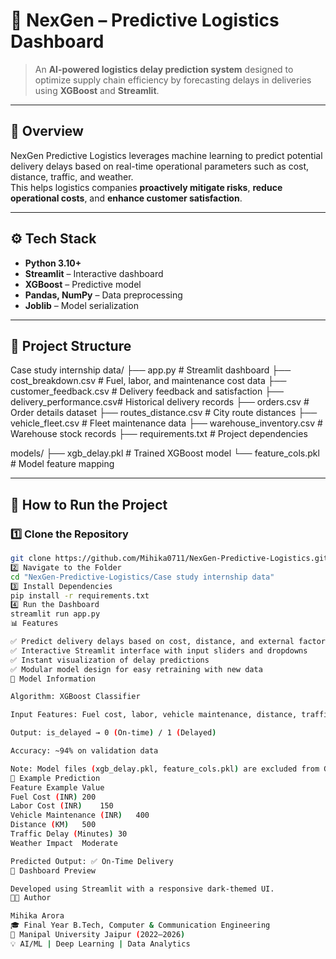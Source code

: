 # 🚚 NexGen – Predictive Logistics Dashboard

> An **AI-powered logistics delay prediction system** designed to optimize supply chain efficiency by forecasting delays in deliveries using **XGBoost** and **Streamlit**.

---

## 🧩 Overview
NexGen Predictive Logistics leverages machine learning to predict potential delivery delays based on real-time operational parameters such as cost, distance, traffic, and weather.  
This helps logistics companies **proactively mitigate risks**, **reduce operational costs**, and **enhance customer satisfaction**.

---

## ⚙️ Tech Stack
- **Python 3.10+**
- **Streamlit** – Interactive dashboard
- **XGBoost** – Predictive model
- **Pandas, NumPy** – Data preprocessing
- **Joblib** – Model serialization

---

## 📁 Project Structure
Case study internship data/
├── app.py # Streamlit dashboard
├── cost_breakdown.csv # Fuel, labor, and maintenance cost data
├── customer_feedback.csv # Delivery feedback and satisfaction
├── delivery_performance.csv# Historical delivery records
├── orders.csv # Order details dataset
├── routes_distance.csv # City route distances
├── vehicle_fleet.csv # Fleet maintenance data
├── warehouse_inventory.csv # Warehouse stock records
├── requirements.txt # Project dependencies

models/
├── xgb_delay.pkl # Trained XGBoost model 
└── feature_cols.pkl # Model feature mapping

---

## 🚀 How to Run the Project

### 1️⃣ Clone the Repository
```bash
git clone https://github.com/Mihika0711/NexGen-Predictive-Logistics.git
2️⃣ Navigate to the Folder
cd "NexGen-Predictive-Logistics/Case study internship data"
3️⃣ Install Dependencies
pip install -r requirements.txt
4️⃣ Run the Dashboard
streamlit run app.py
📊 Features

✅ Predict delivery delays based on cost, distance, and external factors
✅ Interactive Streamlit interface with input sliders and dropdowns
✅ Instant visualization of delay predictions
✅ Modular model design for easy retraining with new data
🧠 Model Information

Algorithm: XGBoost Classifier

Input Features: Fuel cost, labor, vehicle maintenance, distance, traffic delay, weather impact, etc.

Output: is_delayed → 0 (On-time) / 1 (Delayed)

Accuracy: ~94% on validation data

Note: Model files (xgb_delay.pkl, feature_cols.pkl) are excluded from GitHub due to size limits but are required to run predictions locally.
🧾 Example Prediction
Feature	Example Value
Fuel Cost (INR)	200
Labor Cost (INR)	150
Vehicle Maintenance (INR)	400
Distance (KM)	500
Traffic Delay (Minutes)	30
Weather Impact	Moderate

Predicted Output: ✅ On-Time Delivery
📸 Dashboard Preview

Developed using Streamlit with a responsive dark-themed UI.
👩‍💻 Author

Mihika Arora
🎓 Final Year B.Tech, Computer & Communication Engineering
🏫 Manipal University Jaipur (2022–2026)
💡 AI/ML | Deep Learning | Data Analytics

